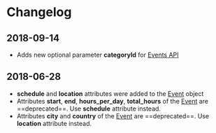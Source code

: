 # Changelog

## 2018-09-14
* Adds new optional parameter **categoryId** for [Events API](index.md#list-all-events)

## 2018-06-28

* **schedule** and **location** attributes were added to the [Event](index.md#the-event-object) object 
* Attributes **start**, **end**, **hours_per_day**, **total_hours** of the [Event](index.md#the-event-object) are ==deprecated==. Use **schedule** attribute instead.
* Attributes **city** and **country** of the [Event](index.md#the-event-object) are ==deprecated==. Use **location** attribute instead.
